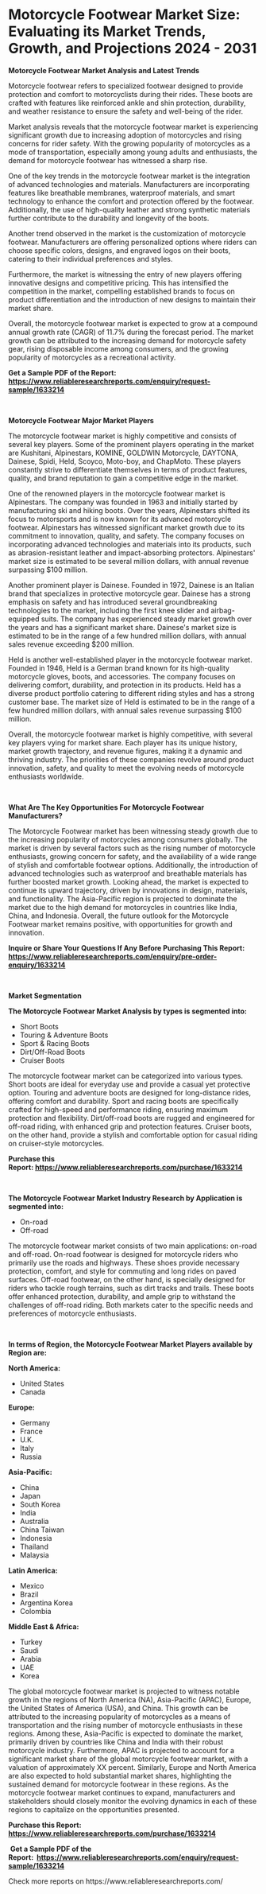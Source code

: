 <p><h1>Motorcycle Footwear Market Size: Evaluating its Market Trends, Growth, and Projections 2024 - 2031</h1></p><p><strong>Motorcycle Footwear Market Analysis and Latest Trends</strong></p>
<p><p>Motorcycle footwear refers to specialized footwear designed to provide protection and comfort to motorcyclists during their rides. These boots are crafted with features like reinforced ankle and shin protection, durability, and weather resistance to ensure the safety and well-being of the rider.</p><p>Market analysis reveals that the motorcycle footwear market is experiencing significant growth due to increasing adoption of motorcycles and rising concerns for rider safety. With the growing popularity of motorcycles as a mode of transportation, especially among young adults and enthusiasts, the demand for motorcycle footwear has witnessed a sharp rise.</p><p>One of the key trends in the motorcycle footwear market is the integration of advanced technologies and materials. Manufacturers are incorporating features like breathable membranes, waterproof materials, and smart technology to enhance the comfort and protection offered by the footwear. Additionally, the use of high-quality leather and strong synthetic materials further contribute to the durability and longevity of the boots.</p><p>Another trend observed in the market is the customization of motorcycle footwear. Manufacturers are offering personalized options where riders can choose specific colors, designs, and engraved logos on their boots, catering to their individual preferences and styles.</p><p>Furthermore, the market is witnessing the entry of new players offering innovative designs and competitive pricing. This has intensified the competition in the market, compelling established brands to focus on product differentiation and the introduction of new designs to maintain their market share.</p><p>Overall, the motorcycle footwear market is expected to grow at a compound annual growth rate (CAGR) of 11.7% during the forecast period. The market growth can be attributed to the increasing demand for motorcycle safety gear, rising disposable income among consumers, and the growing popularity of motorcycles as a recreational activity.</p></p>
<p><strong>Get a Sample PDF of the Report:&nbsp; <a href="https://www.reliableresearchreports.com/enquiry/request-sample/1633214">https://www.reliableresearchreports.com/enquiry/request-sample/1633214</a></strong></p>
<p>&nbsp;</p>
<p><strong>Motorcycle Footwear Major Market Players</strong></p>
<p><p>The motorcycle footwear market is highly competitive and consists of several key players. Some of the prominent players operating in the market are Kushitani, Alpinestars, KOMINE, GOLDWIN Motorcycle, DAYTONA, Dainese, Spidi, Held, Scoyco, Moto-boy, and ChapMoto. These players constantly strive to differentiate themselves in terms of product features, quality, and brand reputation to gain a competitive edge in the market.</p><p>One of the renowned players in the motorcycle footwear market is Alpinestars. The company was founded in 1963 and initially started by manufacturing ski and hiking boots. Over the years, Alpinestars shifted its focus to motorsports and is now known for its advanced motorcycle footwear. Alpinestars has witnessed significant market growth due to its commitment to innovation, quality, and safety. The company focuses on incorporating advanced technologies and materials into its products, such as abrasion-resistant leather and impact-absorbing protectors. Alpinestars' market size is estimated to be several million dollars, with annual revenue surpassing $100 million.</p><p>Another prominent player is Dainese. Founded in 1972, Dainese is an Italian brand that specializes in protective motorcycle gear. Dainese has a strong emphasis on safety and has introduced several groundbreaking technologies to the market, including the first knee slider and airbag-equipped suits. The company has experienced steady market growth over the years and has a significant market share. Dainese's market size is estimated to be in the range of a few hundred million dollars, with annual sales revenue exceeding $200 million.</p><p>Held is another well-established player in the motorcycle footwear market. Founded in 1946, Held is a German brand known for its high-quality motorcycle gloves, boots, and accessories. The company focuses on delivering comfort, durability, and protection in its products. Held has a diverse product portfolio catering to different riding styles and has a strong customer base. The market size of Held is estimated to be in the range of a few hundred million dollars, with annual sales revenue surpassing $100 million.</p><p>Overall, the motorcycle footwear market is highly competitive, with several key players vying for market share. Each player has its unique history, market growth trajectory, and revenue figures, making it a dynamic and thriving industry. The priorities of these companies revolve around product innovation, safety, and quality to meet the evolving needs of motorcycle enthusiasts worldwide.</p></p>
<p>&nbsp;</p>
<p><strong>What Are The Key Opportunities For Motorcycle Footwear Manufacturers?</strong></p>
<p><p>The Motorcycle Footwear market has been witnessing steady growth due to the increasing popularity of motorcycles among consumers globally. The market is driven by several factors such as the rising number of motorcycle enthusiasts, growing concern for safety, and the availability of a wide range of stylish and comfortable footwear options. Additionally, the introduction of advanced technologies such as waterproof and breathable materials has further boosted market growth. Looking ahead, the market is expected to continue its upward trajectory, driven by innovations in design, materials, and functionality. The Asia-Pacific region is projected to dominate the market due to the high demand for motorcycles in countries like India, China, and Indonesia. Overall, the future outlook for the Motorcycle Footwear market remains positive, with opportunities for growth and innovation.</p></p>
<p><strong>Inquire or Share Your Questions If Any Before Purchasing This Report: <a href="https://www.reliableresearchreports.com/enquiry/pre-order-enquiry/1633214">https://www.reliableresearchreports.com/enquiry/pre-order-enquiry/1633214</a></strong></p>
<p>&nbsp;</p>
<p><strong>Market Segmentation</strong></p>
<p><strong>The Motorcycle Footwear Market Analysis by types is segmented into:</strong></p>
<p><ul><li>Short Boots</li><li>Touring & Adventure Boots</li><li>Sport & Racing Boots</li><li>Dirt/Off-Road Boots</li><li>Cruiser Boots</li></ul></p>
<p><p>The motorcycle footwear market can be categorized into various types. Short boots are ideal for everyday use and provide a casual yet protective option. Touring and adventure boots are designed for long-distance rides, offering comfort and durability. Sport and racing boots are specifically crafted for high-speed and performance riding, ensuring maximum protection and flexibility. Dirt/off-road boots are rugged and engineered for off-road riding, with enhanced grip and protection features. Cruiser boots, on the other hand, provide a stylish and comfortable option for casual riding on cruiser-style motorcycles.</p></p>
<p><strong>Purchase this Report:&nbsp;<a href="https://www.reliableresearchreports.com/purchase/1633214">https://www.reliableresearchreports.com/purchase/1633214</a></strong></p>
<p>&nbsp;</p>
<p><strong>The Motorcycle Footwear Market Industry Research by Application is segmented into:</strong></p>
<p><ul><li>On-road</li><li>Off-road</li></ul></p>
<p><p>The motorcycle footwear market consists of two main applications: on-road and off-road. On-road footwear is designed for motorcycle riders who primarily use the roads and highways. These shoes provide necessary protection, comfort, and style for commuting and long rides on paved surfaces. Off-road footwear, on the other hand, is specially designed for riders who tackle rough terrains, such as dirt tracks and trails. These boots offer enhanced protection, durability, and ample grip to withstand the challenges of off-road riding. Both markets cater to the specific needs and preferences of motorcycle enthusiasts.</p></p>
<p>&nbsp;</p>
<p><strong>In terms of Region, the Motorcycle Footwear Market Players available by Region are:</strong></p>
<p>
    <p> <strong> North America: </strong>
        <ul>
            <li>United States</li>
            <li>Canada</li>
        </ul>
        </p> 
    <p> <strong> Europe: </strong>
        <ul>
            <li>Germany</li>
            <li>France</li>
            <li>U.K.</li>
            <li>Italy</li>
            <li>Russia</li>
        </ul>
        </p> 
    <p> <strong> Asia-Pacific: </strong>
        <ul>
            <li>China</li>
            <li>Japan</li>
            <li>South Korea</li>
            <li>India</li>
            <li>Australia</li>
            <li>China Taiwan</li>
            <li>Indonesia</li>
            <li>Thailand</li>
            <li>Malaysia</li>
        </ul>
        </p> 
    <p> <strong> Latin America: </strong>
        <ul>
            <li>Mexico</li>
            <li>Brazil</li>
            <li>Argentina Korea</li>
            <li>Colombia</li>
        </ul>
        </p> 
    <p> <strong> Middle East & Africa: </strong>
        <ul>
            <li>Turkey</li>
            <li>Saudi</li>
            <li>Arabia</li>
            <li>UAE</li>
            <li>Korea</li>
        </ul>
    </p>
    </p>
<p><p>The global motorcycle footwear market is projected to witness notable growth in the regions of North America (NA), Asia-Pacific (APAC), Europe, the United States of America (USA), and China. This growth can be attributed to the increasing popularity of motorcycles as a means of transportation and the rising number of motorcycle enthusiasts in these regions. Among these, Asia-Pacific is expected to dominate the market, primarily driven by countries like China and India with their robust motorcycle industry. Furthermore, APAC is projected to account for a significant market share of the global motorcycle footwear market, with a valuation of approximately XX percent. Similarly, Europe and North America are also expected to hold substantial market shares, highlighting the sustained demand for motorcycle footwear in these regions. As the motorcycle footwear market continues to expand, manufacturers and stakeholders should closely monitor the evolving dynamics in each of these regions to capitalize on the opportunities presented.</p></p>
<p><strong>Purchase this Report: <a href="https://www.reliableresearchreports.com/purchase/1633214">https://www.reliableresearchreports.com/purchase/1633214</a></strong></p>
<p>&nbsp;<strong>Get a Sample PDF of the Report:&nbsp;&nbsp;<a href="https://www.reliableresearchreports.com/enquiry/request-sample/1633214">https://www.reliableresearchreports.com/enquiry/request-sample/1633214</a></strong></p>
<p><strong></strong></p>
<p>Check more reports on https://www.reliableresearchreports.com/</p>